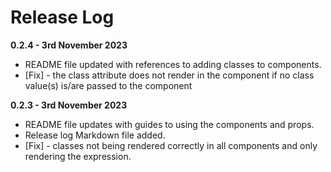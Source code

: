 # Release Log

**0.2.4 - 3rd November 2023**

+ README file updated with references to adding classes to components.
+ [Fix] - the class attribute does not render in the component if no class value(s) is/are passed to the component

**0.2.3 - 3rd November 2023**

+ README file updates with guides to using the components and props.
+ Release log Markdown file added.
+ [Fix] - classes not being rendered correctly in all components and only rendering the expression.